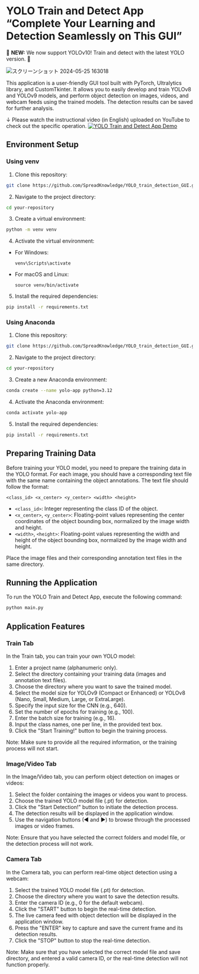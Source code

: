 
# YOLO Train and Detect App “Complete Your Learning and Detection Seamlessly on This GUI”

🎉 **NEW:** We now support YOLOv10! Train and detect with the latest YOLO version. 🎉

![スクリーンショット 2024-05-25 163018](https://github.com/SpreadKnowledge/YOLO_train_detection_GUI/assets/56751392/5ff31879-8756-4561-ad5e-a5f6b0529798)

This application is a user-friendly GUI tool built with PyTorch, Ultralytics library, and CustomTkinter. It allows you to easily develop and train YOLOv8 and YOLOv9 models, and perform object detection on images, videos, and webcam feeds using the trained models. The detection results can be saved for further analysis.

↓ Please watch the instructional video (in English) uploaded on YouTube to check out the specific operation.
[![YOLO Train and Detect App Demo](https://img.youtube.com/vi/Jk-JkBn4Na0/0.jpg)](https://youtu.be/Jk-JkBn4Na0?si=hMqGkJ4YAjnaKbQW)

## Environment Setup

### Using venv

1. Clone this repository:
```bash
git clone https://github.com/SpreadKnowledge/YOLO_train_detection_GUI.git
```
2. Navigate to the project directory:
```bash
cd your-repository
```
3. Create a virtual environment:
```bash
python -m venv venv
```
4. Activate the virtual environment:
- For Windows:
  ```
  venv\Scripts\activate
  ```
- For macOS and Linux:
  ```
  source venv/bin/activate
  ```

5. Install the required dependencies:
```bash
pip install -r requirements.txt
```

### Using Anaconda

1. Clone this repository:
```bash
git clone https://github.com/SpreadKnowledge/YOLO_train_detection_GUI.git
```
2. Navigate to the project directory:
```bash
cd your-repository
```
3. Create a new Anaconda environment:
```bash
conda create --name yolo-app python=3.12
```
4. Activate the Anaconda environment:
```bash
conda activate yolo-app
```
5. Install the required dependencies:
```bash
pip install -r requirements.txt
```

## Preparing Training Data

Before training your YOLO model, you need to prepare the training data in the YOLO format. For each image, you should have a corresponding text file with the same name containing the object annotations. The text file should follow the format:
```plaintext
<class_id> <x_center> <y_center> <width> <height>
```
- `<class_id>`: Integer representing the class ID of the object.
- `<x_center>`, `<y_center>`: Floating-point values representing the center coordinates of the object bounding box, normalized by the image width and height.
- `<width>`, `<height>`: Floating-point values representing the width and height of the object bounding box, normalized by the image width and height.

Place the image files and their corresponding annotation text files in the same directory.

## Running the Application

To run the YOLO Train and Detect App, execute the following command:
```bash
python main.py
```

## Application Features

### Train Tab

In the Train tab, you can train your own YOLO model:

1. Enter a project name (alphanumeric only).
2. Select the directory containing your training data (images and annotation text files).
3. Choose the directory where you want to save the trained model.
4. Select the model size for YOLOv9 (Compact or Enhanced) or YOLOv8 (Nano, Small, Medium, Large, or ExtraLarge).
5. Specify the input size for the CNN (e.g., 640).
6. Set the number of epochs for training (e.g., 100).
7. Enter the batch size for training (e.g., 16).
8. Input the class names, one per line, in the provided text box.
9. Click the "Start Training!" button to begin the training process.

Note: Make sure to provide all the required information, or the training process will not start.

### Image/Video Tab

In the Image/Video tab, you can perform object detection on images or videos:

1. Select the folder containing the images or videos you want to process.
2. Choose the trained YOLO model file (.pt) for detection.
3. Click the "Start Detection!" button to initiate the detection process.
4. The detection results will be displayed in the application window.
5. Use the navigation buttons (◀ and ▶) to browse through the processed images or video frames.

Note: Ensure that you have selected the correct folders and model file, or the detection process will not work.

### Camera Tab

In the Camera tab, you can perform real-time object detection using a webcam:

1. Select the trained YOLO model file (.pt) for detection.
2. Choose the directory where you want to save the detection results.
3. Enter the camera ID (e.g., 0 for the default webcam).
4. Click the "START" button to begin the real-time detection.
5. The live camera feed with object detection will be displayed in the application window.
6. Press the "ENTER" key to capture and save the current frame and its detection results.
7. Click the "STOP" button to stop the real-time detection.

Note: Make sure that you have selected the correct model file and save directory, and entered a valid camera ID, or the real-time detection will not function properly.
